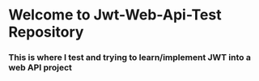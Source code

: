# Welcome to Jwt-Web-Api-Test Repository
### This is where I test and trying to learn/implement JWT into a web API project